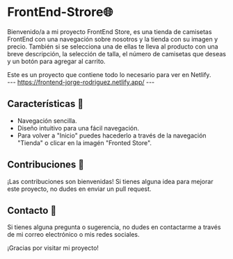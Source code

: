 # FrontEnd-Strore🌐

Bienvenido/a a mi proyecto FrontEnd Store, es una tienda de camisetas FrontEnd con una navegación sobre nosotros y la tienda con su imagen y precio. También si se selecciona una de ellas te lleva al producto con una breve descripción, la selección de talla, el número de camisetas que deseas y un botón para agregar al carrito.

Este es un proyecto que contiene todo lo necesario para ver en Netlify. 
<br>
---   https://frontend-jorge-rodriguez.netlify.app/   ---

## Características 🚀

- Navegación sencilla.
- Diseño intuitivo para una fácil navegación.
- Para volver a "Inicio" puedes hacederlo a través de la navegación "Tienda" o clicar en la imagén "Fronted Store".

## Contribuciones 🤝

¡Las contribuciones son bienvenidas! Si tienes alguna idea para mejorar este proyecto, no dudes en enviar un pull request.

## Contacto 📧

Si tienes alguna pregunta o sugerencia, no dudes en contactarme a través de mi correo electrónico o mis redes sociales.

¡Gracias por visitar mi proyecto!
